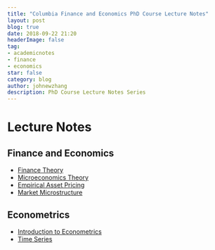 ```yaml
---
title: "Columbia Finance and Economics PhD Course Lecture Notes"
layout: post
blog: true
date: 2018-09-22 21:20
headerImage: false
tag:
- academicnotes
- finance
- economics
star: false
category: blog
author: johnewzhang
description: PhD Course Lecture Notes Series
---
```


# Lecture Notes

## Finance and Economics

* <a href="{{site.base_url}}/assets/pdfs/Finance Theory.pdf">Finance Theory</a>
* <a href="{{site.base_url}}/assets/pdfs/Microeconomics Theory.pdf">Microeconomics Theory</a>
* <a href="{{site.base_url}}/assets/pdfs/Empirical Asset Pricing.pdf">Empirical Asset Pricing</a>
* <a href="{{site.base_url}}/assets/pdfs/Market Microstructure.pdf">Market Microstructure</a>

## Econometrics

* <a href="{{site.base_url}}/assets/pdfs/Introduction to Financial Econometrics.pdf">Introduction to Econometrics</a>
* <a href="{{site.base_url}}/assets/pdfs/Finanical Econometrics-Time Series.pdf">Time Series</a>
